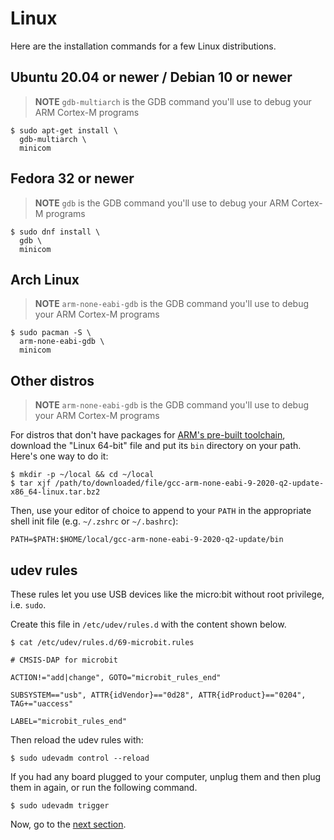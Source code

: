# Linux

Here are the installation commands for a few Linux distributions.

## Ubuntu 20.04 or newer / Debian 10 or newer

> **NOTE** `gdb-multiarch` is the GDB command you'll use to debug your ARM
> Cortex-M programs
``` console
$ sudo apt-get install \
  gdb-multiarch \
  minicom
```

## Fedora 32 or newer
> **NOTE** `gdb` is the GDB command you'll use to debug your ARM
> Cortex-M programs
``` console
$ sudo dnf install \
  gdb \
  minicom
```

## Arch Linux

> **NOTE** `arm-none-eabi-gdb` is the GDB command you'll use to debug your ARM
> Cortex-M programs
``` console
$ sudo pacman -S \
  arm-none-eabi-gdb \
  minicom
```

## Other distros

> **NOTE** `arm-none-eabi-gdb` is the GDB command you'll use to debug your ARM
> Cortex-M programs

For distros that don't have packages for [ARM's pre-built
toolchain](https://developer.arm.com/open-source/gnu-toolchain/gnu-rm/downloads),
download the "Linux 64-bit" file and put its `bin` directory on your path.
Here's one way to do it:

``` console
$ mkdir -p ~/local && cd ~/local
$ tar xjf /path/to/downloaded/file/gcc-arm-none-eabi-9-2020-q2-update-x86_64-linux.tar.bz2
```

Then, use your editor of choice to append to your `PATH` in the appropriate
shell init file (e.g. `~/.zshrc` or `~/.bashrc`):

```
PATH=$PATH:$HOME/local/gcc-arm-none-eabi-9-2020-q2-update/bin
```

## udev rules

These rules let you use USB devices like the micro:bit without root privilege, i.e. `sudo`.

Create this file in `/etc/udev/rules.d` with the content shown below.

``` console
$ cat /etc/udev/rules.d/69-microbit.rules
```

``` text
# CMSIS-DAP for microbit

ACTION!="add|change", GOTO="microbit_rules_end"

SUBSYSTEM=="usb", ATTR{idVendor}=="0d28", ATTR{idProduct}=="0204", TAG+="uaccess"

LABEL="microbit_rules_end"
```

Then reload the udev rules with:

``` console
$ sudo udevadm control --reload
```

If you had any board plugged to your computer, unplug them and then plug them in again, or run the following command.

``` console
$ sudo udevadm trigger
```

Now, go to the [next section].

[next section]: verify.md
